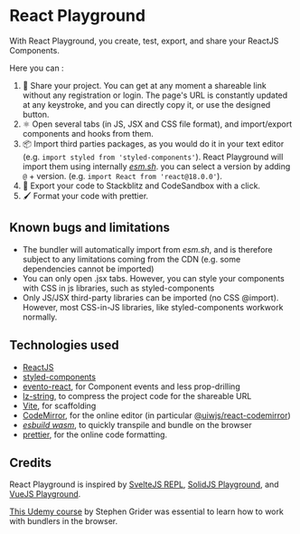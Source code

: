 # React Playground
With React Playground, you create, test, export, and share your ReactJS Components.

Here you can :
1. 🔗 Share your project. You can get at any moment a shareable link without any registration or login. The page's URL is constantly updated at any keystroke, and you can directly copy it, or use the designed button.
2. ⚛️ Open several tabs (in JS, JSX and CSS file format), and import/export components and hooks from them.
3. 📦 Import third parties packages, as you would do it in your text editor (e.g. `import styled from 'styled-components'`). React Playground will import them using internally [*esm.sh*]('https://esm.sh). you can select a version by adding `@` + version. (e.g. `import React from 'react@18.0.0'`).
4. 🔲 Export your code to Stackblitz and CodeSandbox with a click.
5. 🖌️ Format your code with prettier.

## Known bugs and limitations
- The bundler will automatically import from *esm.sh*, and is therefore subject to any limitations coming from the CDN (e.g. some dependencies cannot be imported)
- You can only open .jsx tabs. However, you can style your components with CSS in js libraries, such as styled-components
- Only JS/JSX third-party libraries can be imported (no CSS @import). However, most CSS-in-JS libraries, like styled-components workwork normally.

## Technologies used
- [ReactJS](https://reactjs.org/)
- [styled-components](https://styled-components.com/)
- [evento-react](https://www.npmjs.com/package/evento-react/v/0.2.1), for Component events and less prop-drilling
- [lz-string](https://pieroxy.net/blog/pages/lz-string/index.html), to compress the project code for the shareable URL
- [Vite](https://vitejs.dev/), for scaffolding
- [CodeMirror](https://codemirror.net/), for the online editor (in particular [@uiwjs/react-codemirror](https://github.com/uiwjs/react-codemirror))
- [*esbuild wasm*](https://www.npmjs.com/package/esbuild-wasm), to quickly transpile and bundle on the browser
- [prettier](https://prettier.io/), for the online code formatting.

## Credits
React Playground is inspired by [SvelteJS REPL](https://svelte.dev/repl/hello-world), [SolidJS Playground](https://playground.solidjs.com/), and [VueJS Playground](https://sfc.vuejs.org/).

[This Udemy course](https://www.udemy.com/course/react-and-typescript-build-a-portfolio-project/) by Stephen Grider was essential to learn how to work with bundlers in the browser.
